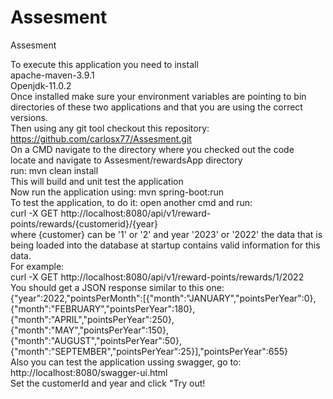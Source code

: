 # Assesment
Assesment


To execute this application you need to install<br />
apache-maven-3.9.1<br />
Openjdk-11.0.2<br />
Once installed make sure your environment variables are pointing to bin directories of these two applications and that you are using the correct versions.<br />
Then using any git tool checkout this repository: https://github.com/carlosx77/Assesment.git<br />
On a CMD navigate to the directory where you checked out the code <br />
locate and navigate to Assesment/rewardsApp directory<br />
run: mvn clean install<br />
This will build and unit test the application <br />
Now run the application using: mvn spring-boot:run<br />
To test the application, to do it: open another cmd and run: <br />
curl -X GET http://localhost:8080/api/v1/reward-points/rewards/{customerid}/{year}<br />
where {customer} can be '1' or '2' and year '2023' or '2022' the data that is being loaded into the database at startup contains valid information for this data.<br />
For example:<br />
curl -X GET http://localhost:8080/api/v1/reward-points/rewards/1/2022<br />
You should get a JSON response similar to this one:<br />
{"year":2022,"pointsPerMonth":[{"month":"JANUARY","pointsPerYear":0},{"month":"FEBRUARY","pointsPerYear":180},{"month":"APRIL","pointsPerYear":250},{"month":"MAY","pointsPerYear":150},{"month":"AUGUST","pointsPerYear":50},{"month":"SEPTEMBER","pointsPerYear":25}],"pointsPerYear":655}<br />
Also you can test the application ussing swagger, go to: http://localhost:8080/swagger-ui.html<br />
Set the customerId and year and click "Try out!<br />
<br /><br />
